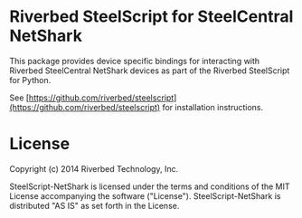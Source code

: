 Riverbed SteelScript for SteelCentral NetShark
==============================================

This package provides device specific bindings for interacting
with Riverbed SteelCentral NetShark devices as part of the Riverbed
SteelScript for Python.

See [https://github.com/riverbed/steelscript](https://github.com/riverbed/steelscript) for
installation instructions.

License
=======

Copyright (c) 2014 Riverbed Technology, Inc.

SteelScript-NetShark is licensed under the terms and conditions of the MIT
License accompanying the software ("License").  SteelScript-NetShark is
distributed "AS IS" as set forth in the License.

